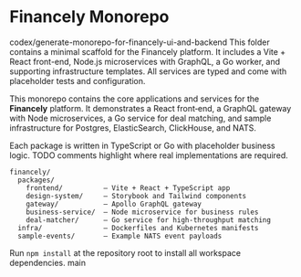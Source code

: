 # Financely Monorepo

 codex/generate-monorepo-for-financely-ui-and-backend
This folder contains a minimal scaffold for the Financely platform. It includes a Vite + React front-end, Node.js microservices with GraphQL, a Go worker, and supporting infrastructure templates. All services are typed and come with placeholder tests and configuration.

This monorepo contains the core applications and services for the **Financely** platform. It demonstrates a React front‑end, a GraphQL gateway with Node microservices, a Go service for deal matching, and sample infrastructure for Postgres, ElasticSearch, ClickHouse, and NATS.

Each package is written in TypeScript or Go with placeholder business logic. TODO comments highlight where real implementations are required.

```
financely/
  packages/
    frontend/          – Vite + React + TypeScript app
    design-system/     – Storybook and Tailwind components
    gateway/           – Apollo GraphQL gateway
    business-service/  – Node microservice for business rules
    deal-matcher/      – Go service for high‑throughput matching
  infra/               – Dockerfiles and Kubernetes manifests
  sample-events/       – Example NATS event payloads
```

Run `npm install` at the repository root to install all workspace dependencies.
 main
